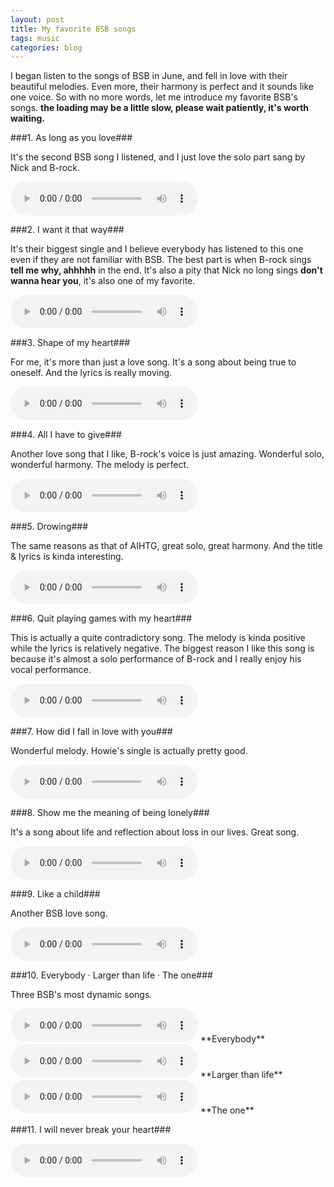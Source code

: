 ```yaml
---
layout: post
title: My favorite BSB songs
tags: music
categories: blog
---
```


I began listen to the songs of BSB in June, and fell in love with their beautiful melodies. Even more, their harmony is perfect and it sounds like one voice. So with no more words, let me introduce my favorite BSB's songs. **the loading may be a little slow, please wait patiently, it's worth waiting.**

###1. As long as you love###

It's the second BSB song I listened, and I just love the solo part sang by Nick and B-rock.

<audio controls>
  <source src="/musics/as_long_as_you_love_me.mp3" type="audio/mpeg">
  <embed height="80" width="200" src="/musics/as_long_as_you_love_me.mp3">
</audio>

###2. I want it that way###

It's their biggest single and I believe everybody has listened to this one even if they are not familiar with BSB. The best part is when B-rock sings **tell me why, ahhhhh** in the end. It's also a pity that Nick no long sings **don't wanna hear you**, it's also one of my favorite.

<audio controls>
  <source src="/musics/I_want_it_that_way.mp3" type="audio/mpeg">
  <embed height="80" width="200" src="/musics/I_want_it_that_way.mp3">
</audio>

###3. Shape of my heart###

For me, it's more than just a love song. It's a song about being true to oneself. And the lyrics is really moving.

<audio controls>
  <source src="/musics/shape_of_my_heart.mp3" type="audio/mpeg">
  <embed height="80" width="200" src="/musics/shape_of_my_heart.mp3">
</audio>

###4. All I have to give###

Another love song that I like, B-rock's voice is just amazing. Wonderful solo, wonderful harmony. The melody is perfect.

<audio controls>
  <source src="/musics/all_I_have_to_give.mp3" type="audio/mpeg">
  <embed height="80" width="200" src="/musics/all_I_have_to_give.mp3">
</audio>

###5. Drowing###

The same reasons as that of AIHTG, great solo, great harmony. And the title & lyrics is kinda interesting.

<audio controls>
  <source src="/musics/drowing.mp3" type="audio/mpeg">
  <embed height="80" width="200" src="/musics/drowing.mp3">
</audio>

###6. Quit playing games with my heart###

This is actually a quite contradictory song. The melody is kinda positive while the lyrics is relatively negative. The biggest reason I like this song is because it's almost a solo performance of B-rock and I really enjoy his vocal performance.

<audio controls>
  <source src="/musics/quit_playing_games_with_my_heart.mp3" type="audio/mpeg">
  <embed height="80" width="200" src="/musics/quit_playing_games_with_my_heart.mp3">
</audio>

###7. How did I fall in love with you###

Wonderful melody. Howie's single is actually pretty good.

<audio controls>
  <source src="/musics/how_did_I_fall_in_love_with_you.mp3" type="audio/mpeg">
  <embed height="80" width="200" src="/musics/how_did_I_fall_in_love_with_you.mp3">
</audio>

###8. Show me the meaning of being lonely###

It's a song about life and reflection about loss in our lives. Great song.

<audio controls>
  <source src="/musics/show_me_the_meaning_of_being_lonely.mp3" type="audio/mpeg">
  <embed height="80" width="200" src="/musics/show_me_the_meaning_of_being_lonely.mp3">
</audio>

###9. Like a child###

Another BSB love song.

<audio controls>
  <source src="/musics/like_a_child.mp3" type="audio/mpeg">
  <embed height="80" width="200" src="/musics/like_a_child.mp3">
</audio>

###10. Everybody &middot; Larger than life &middot; The one###

Three BSB's most dynamic songs.

<audio controls>
  <source src="/musics/everybody.mp3" type="audio/mpeg">
  <embed height="80" width="200" src="/musics/everybody.mp3">
</audio>
**Everybody**

<audio controls>
  <source src="/musics/larger_than_life.mp3" type="audio/mpeg">
  <embed height="80" width="200" src="/musics/larger_than_life.mp3">
</audio>
**Larger than life**

<audio controls>
  <source src="/musics/the_one.mp3" type="audio/mpeg">
  <embed height="80" width="200" src="/musics/the_one.mp3">
</audio>
**The one**

###11. I will never break your heart###

<audio controls>
  <source src="/musics/I_will_never_break_your_heart.mp3" type="audio/mpeg">
  <embed height="80" width="200" src="/musics/I_will_never_break_your_heart.mp3">
</audio>